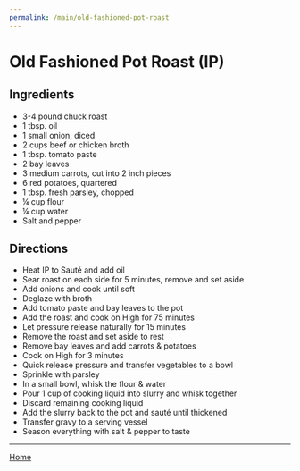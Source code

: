 ```yaml
---
permalink: /main/old-fashioned-pot-roast
---
```

# Old Fashioned Pot Roast (IP)

## Ingredients

- 3-4 pound chuck roast
- 1 tbsp. oil
- 1 small onion, diced
- 2 cups beef or chicken broth
- 1 tbsp. tomato paste
- 2 bay leaves
- 3 medium carrots, cut into 2 inch pieces
- 6 red potatoes, quartered
- 1 tbsp. fresh parsley, chopped
- ¼ cup flour
- ¼ cup water
- Salt and pepper

## Directions

- Heat IP to Sauté and add oil
- Sear roast on each side for 5 minutes, remove and set aside
- Add onions and cook until soft
- Deglaze with broth
- Add tomato paste and bay leaves to the pot
- Add the roast and cook on High for 75 minutes
- Let pressure release naturally for 15 minutes
- Remove the roast and set aside to rest
- Remove bay leaves and add carrots & potatoes
- Cook on High for 3 minutes
- Quick release pressure and transfer vegetables to a bowl
- Sprinkle with parsley
- In a small bowl, whisk the flour & water
- Pour 1 cup of cooking liquid into slurry and whisk together
- Discard remaining cooking liquid
- Add the slurry back to the pot and sauté until thickened
- Transfer gravy to a serving vessel
- Season everything with salt & pepper to taste

---

[Home](https://thomasjbarrett82.github.io)

